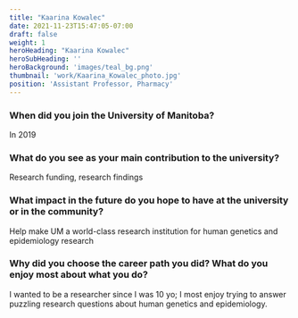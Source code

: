 ```yaml
---
title: "Kaarina Kowalec"
date: 2021-11-23T15:47:05-07:00
draft: false
weight: 1
heroHeading: "Kaarina Kowalec"
heroSubHeading: ''
heroBackground: 'images/teal_bg.png'
thumbnail: 'work/Kaarina_Kowalec_photo.jpg'
position: 'Assistant Professor, Pharmacy'
---
```


### When did you join the University of Manitoba?

In 2019

### What do you see as your main contribution to the university?

Research funding, research findings

### What impact in the future do you hope to have at the university or in the community?

Help make UM a world-class research institution for human genetics and epidemiology research

### Why did you choose the career path you did? What do you enjoy most about what you do?

I wanted to be a researcher since I was 10 yo; I most enjoy trying to answer puzzling research questions about human genetics and epidemiology.
